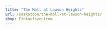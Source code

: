 ```yaml
---
title: "The Mall at Lawson Heights"
url: /saskatoon/the-mall-at-lawson-heights/
shop: Einkaufszentrum
---
```

